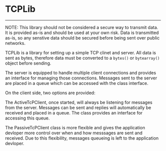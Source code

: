 # TCPLib

---

NOTE: This library should not be considered a secure way to transmit data. It is provided as-is and should be used at your own risk. Data is transmitted as-is, so any senstive data should be secured before being sent over public networks.

TCPLib is a library for setting up a simple TCP clinet and server. All data is sent as bytes, therefore data must be converted to a ```bytes()``` or ```bytearray()``` object before sending.

The server is equipped to handle multiple client connections and provides an interface for managing those connections. Messages sent to the server are placed in a queue which can be accessed with the class interface.

On the client side, two options are provided:

The ActiveTcPClient, once started, will always be listening for messages from the server. Messages can be sent and replies will automatically be received and placed in a queue. The class provides an interface for accessing this queue.

The PassiveTcPClient class is more flexible and gives the application devloper more control over when and how messsages are sent and received. Due to this flexibility, messages queueing is left to the application devloper.





